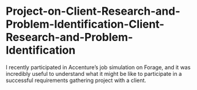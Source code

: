 # Project-on-Client-Research-and-Problem-Identification-Client-Research-and-Problem-Identification
I recently participated in Accenture’s job simulation on Forage, and it was incredibly useful to understand what it might be like to participate in a successful requirements gathering project with a client.
